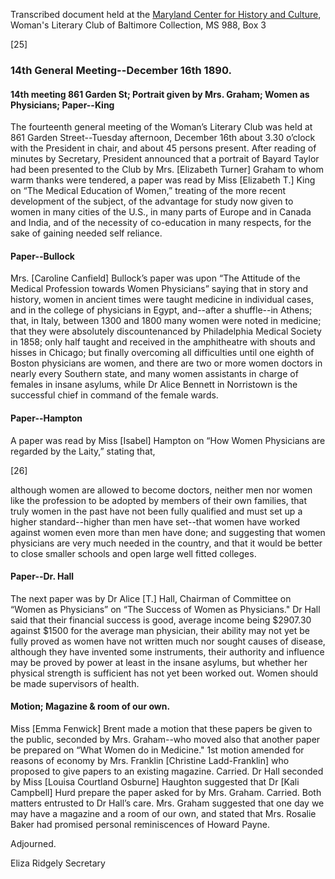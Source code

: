 Transcribed document held at the [Maryland Center for History and Culture](http://mdhs.org/), Woman's Literary Club of Baltimore Collection, MS 988, Box 3

[25]

### 14th General Meeting--December 16th 1890.

#### 14th meeting 861 Garden St; Portrait given by Mrs. Graham; Women as Physicians; Paper--King

The fourteenth general meeting of the Woman’s Literary Club was held at 861 Garden Street--Tuesday afternoon, December 16th about 3.30 o’clock with the President in chair, and about 45 persons present. After reading of minutes by Secretary, President announced that a portrait of Bayard Taylor had been presented to the Club by Mrs. [Elizabeth Turner] Graham to whom warm thanks were tendered, a paper was read by Miss [Elizabeth T.] King on “The Medical Education of Women,” treating of the more recent development of the subject, of the advantage for study now given to women in many cities of the U.S., in many parts of Europe and in Canada and India, and of the necessity of co-education in many respects, for the sake of gaining needed self reliance.

#### Paper--Bullock

Mrs. [Caroline Canfield] Bullock’s paper was upon “The Attitude of the Medical Profession towards Women Physicians” saying that in story and history, women in ancient times were taught medicine in individual cases, and in the college of physicians in Egypt, and--after a shuffle--in Athens; that, in Italy, between 1300 and 1800 many women were noted in medicine; that they were absolutely discountenanced by Philadelphia Medical Society in 1858; only half taught and received in the amphitheatre with shouts and hisses in Chicago; but finally overcoming all difficulties until one eighth of Boston physicians are women, and there are two or more women doctors in nearly every Southern state, and many women assistants in charge of females in insane asylums, while Dr Alice Bennett in Norristown is the successful chief in command of the female wards.

#### Paper--Hampton

A paper was read by Miss [Isabel] Hampton on “How Women Physicians are regarded by the Laity,” stating that,

[26]

although women are allowed to become doctors, neither men nor women like the profession to be adopted by members of their own families, that truly women in the past have not been fully qualified and must set up a higher standard--higher than men have set--that women have worked against women even more than men have done; and suggesting that women physicians are very much needed in the country, and that it would be better to close smaller schools and open large well fitted colleges.

#### Paper--Dr. Hall

The next paper was by Dr Alice [T.] Hall, Chairman of Committee on “Women as Physicians” on “The Success of Women as Physicians." Dr Hall said that their financial success is good, average income being $2907.30 against $1500 for the average man physician, their ability may not yet be fully proved as women have not written much nor sought causes of disease, although they have invented some instruments, their authority and influence may be proved by power at least in the insane asylums, but whether her physical strength is sufficient has not yet been worked out. Women should be made supervisors of health.

#### Motion; Magazine & room of our own.

Miss [Emma Fenwick] Brent made a motion that these papers be given to the public, seconded by Mrs. Graham--who moved also that another paper be prepared on “What Women do in Medicine." 1st motion amended for reasons of economy by Mrs. Franklin [Christine Ladd-Franklin] who proposed to give papers to an existing magazine. Carried. Dr Hall seconded by Miss [Louisa Courtland Osburne] Haughton suggested that Dr [Kali Campbell] Hurd prepare the paper asked for by Mrs. Graham. Carried. Both matters entrusted to Dr Hall’s care. Mrs. Graham suggested that one day we may have a magazine and a room of our own, and stated that Mrs. Rosalie Baker had promised personal reminiscences of Howard Payne.

Adjourned.

Eliza Ridgely
Secretary
